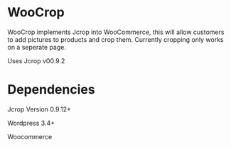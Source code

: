 # WooCrop

WooCrop implements Jcrop into WooCommerce, 
this will allow customers to add pictures to products and crop them.
Currently cropping only works on a seperate page.

Uses Jcrop v00.9.2 

# Dependencies

Jcrop Version 0.9.12+

Wordpress 3.4+

Woocommerce
